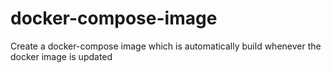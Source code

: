 # docker-compose-image
Create a docker-compose image which is automatically build whenever the docker image is updated
